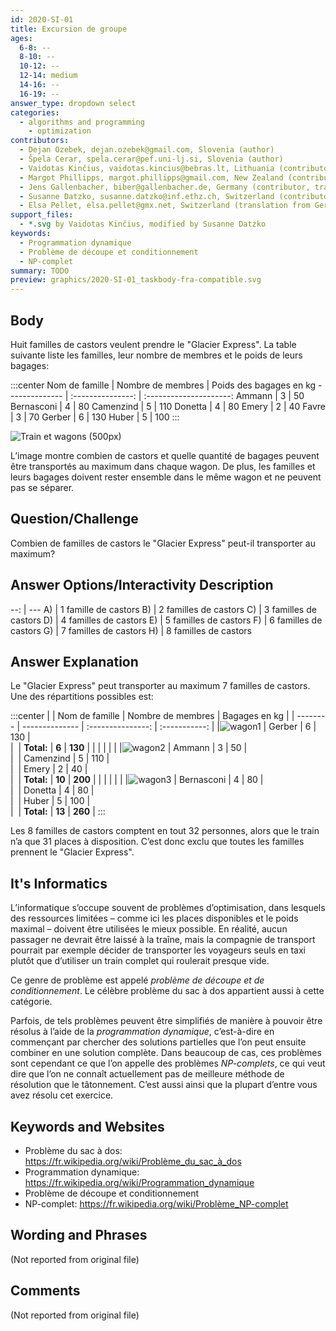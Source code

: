 ```yaml
---
id: 2020-SI-01
title: Excursion de groupe
ages:
  6-8: --
  8-10: --
  10-12: --
  12-14: medium
  14-16: --
  16-19: --
answer_type: dropdown select
categories:
  - algorithms and programming
    - optimization
contributors:
  - Dejan Ozebek, dejan.ozebek@gmail.com, Slovenia (author)
  - Špela Cerar, spela.cerar@pef.uni-lj.si, Slovenia (author)
  - Vaidotas Kinčius, vaidotas.kincius@bebras.lt, Lithuania (contributor, graphics)
  - Margot Phillipps, margot.phillipps@gmail.com, New Zealand (contributor)
  - Jens Gallenbacher, biber@gallenbacher.de, Germany (contributor, translation from English into German)
  - Susanne Datzko, susanne.datzko@inf.ethz.ch, Switzerland (contributor, graphics)
  - Elsa Pellet, elsa.pellet@gmx.net, Switzerland (translation from German into French)
support_files:
  - *.svg by Vaidotas Kinčius, modified by Susanne Datzko
keywords:
  - Programmation dynamique
  - Problème de découpe et conditionnement
  - NP-complet
summary: TODO
preview: graphics/2020-SI-01_taskbody-fra-compatible.svg
---
```



## Body

Huit familles de castors veulent prendre le "Glacier Express". La table suivante liste les familles, leur nombre de membres et le poids de leurs bagages:

:::center
Nom de famille | Nombre de membres | Poids des bagages en kg
-------------- | :---------------: | :---------------------:
Ammann         | 3                 | 50
Bernasconi     | 4                 | 80
Camenzind      | 5                 | 110
Donetta        | 4                 | 80
Emery          | 2                 | 40
Favre          | 3                 | 70
Gerber         | 6                 | 130
Huber          | 5                 | 100
:::

![](graphics/2020-SI-01_taskbody-fra-compatible.svg "Train et wagons (500px)")

L’image montre combien de castors et quelle quantité de bagages peuvent être transportés au maximum dans chaque wagon. De plus, les familles et leurs bagages doivent rester ensemble dans le même wagon et ne peuvent pas se séparer.


## Question/Challenge

Combien de familles de castors le "Glacier Express" peut-il transporter au maximum?


## Answer Options/Interactivity Description

--: | ---
 A) | 1 famille de castors
 B) | 2 familles de castors
 C) | 3 familles de castors
 D) | 4 familles de castors
 E) | 5 familles de castors
 F) | 6 familles de castors
 G) | 7 familles de castors
 H) | 8 familles de castors


## Answer Explanation

Le "Glacier Express" peut transporter au maximum 7 familles de castors. Une des répartitions possibles est:

:::center
|          | Nom de famille | Nombre de membres | Bagages en kg |
| -------- | -------------- | :---------------: | :-----------: |
|![wagon1] | Gerber         | 6                 | 130           | \
|          | **Total:**     | **6**             | **130**       |
|          |                |                   |               |
|![wagon2] | Ammann         | 3                 | 50            | \
|          | Camenzind      | 5                 | 110           | \
|          | Emery          | 2                 | 40            | \
|          | **Total:**     | **10**            | **200**       |
|          |                |                   |               |
|![wagon3] | Bernasconi     | 4                 | 80            | \
|          | Donetta        | 4                 | 80            | \
|          | Huber          | 5                 | 100           | \
|          | **Total:**     | **13**            | **260**       | 
:::

[wagon1]: graphics/2020-SI-01_explanation1-fra-compatible.svg "Wagon 1 (50px)"
[wagon2]: graphics/2020-SI-01_explanation2-fra-compatible.svg "Wagon 2 (55px)"
[wagon3]: graphics/2020-SI-01_explanation3-fra-compatible.svg "Wagon 3 (60px)"

Les 8 familles de castors comptent en tout 32 personnes, alors que le train n’a que 31 places à disposition. C’est donc exclu que toutes les familles prennent le "Glacier Express".


## It's Informatics

L’informatique s’occupe souvent de problèmes d’optimisation, dans lesquels des ressources limitées – comme ici les places disponibles et le poids maximal – doivent être utilisées le mieux possible. En réalité, aucun passager ne devrait être laissé à la traîne, mais la compagnie de transport pourrait par exemple décider de transporter les voyageurs seuls en taxi plutôt que d’utiliser un train complet qui roulerait presque vide.

Ce genre de problème est appelé _problème de découpe et de conditionnement_. Le célèbre problème du sac à dos appartient aussi à cette catégorie.

Parfois, de tels problèmes peuvent être simplifiés de manière à pouvoir être résolus à l’aide de la _programmation dynamique_, c’est-à-dire en commençant par chercher des solutions partielles que l’on peut ensuite combiner en une solution complète. Dans beaucoup de cas, ces problèmes sont cependant ce que l’on appelle des problèmes _NP-complets_, ce qui veut dire que l’on ne connaît actuellement pas de meilleure méthode de résolution que le tâtonnement. C’est aussi ainsi que la plupart d’entre vous avez résolu cet exercice.


## Keywords and Websites

 - Problème du sac à dos: https://fr.wikipedia.org/wiki/Problème_du_sac_à_dos
 - Programmation dynamique: https://fr.wikipedia.org/wiki/Programmation_dynamique
 - Problème de découpe et conditionnement
 - NP-complet: https://fr.wikipedia.org/wiki/Problème_NP-complet


## Wording and Phrases

(Not reported from original file)


## Comments

(Not reported from original file)
